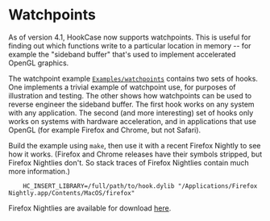 # Watchpoints

As of version 4.1, HookCase now supports watchpoints. This is useful
for finding out which functions write to a particular location in
memory -- for example the "sideband buffer" that's used to implement
accelerated OpenGL graphics.

The watchpoint example [`Examples/watchpoints`](Examples/watchpoints/)
contains two sets of hooks. One implements a trivial example of
watchpoint use, for purposes of illustration and testing. The other
shows how watchpoints can be used to reverse engineer the sideband
buffer. The first hook works on any system with any application. The
second (and more interesting) set of hooks only works on systems with
hardware acceleration, and in applications that use OpenGL (for
example Firefox and Chrome, but not Safari).

Build the example using `make`, then use it with a recent Firefox
Nightly to see how it works. (Firefox and Chrome releases have their
symbols stripped, but Firefox Nightlies don't. So stack traces of
Firefox Nightlies contain much more information.)

        HC_INSERT_LIBRARY=/full/path/to/hook.dylib "/Applications/Firefox Nightly.app/Contents/MacOS/firefox"

Firefox Nightlies are available for download
[here](https://nightly.mozilla.org/).
